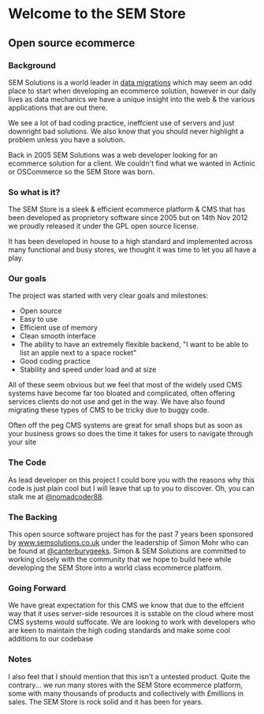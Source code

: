 <h1>Welcome to the SEM Store</h1>
<h2>Open source ecommerce</h2>

<h3>Background</h3>
<p>SEM Solutions is a world leader in <a href="http://www.semsolutions.co.uk">data migrations</a> which may seem an odd place to start when developing an ecommerce solution, however in our daily lives as data mechanics we have a unique insight into the web &amp; the various applications that are out there.</p> 
<p>We see a lot of bad coding practice, ineffcient use of servers and just downright bad solutions. We also know that you should never highlight a problem unless you have a solution.</p>
<p>Back in 2005 SEM Solutions was a web developer looking for an ecommerce solution for a client. We couldn't find what we wanted in Actinic or OSCommerce so the SEM Store was born.</p>
<h3>So what is it?</h3>
<p>The SEM Store is a sleek &amp; efficient ecommerce platform &amp; CMS that has been developed as proprietory software since 2005 but on 14th Nov 2012 we proudly released it under the GPL open source license.</p>
<p>It has been developed in house to a high standard and implemented across many functional and busy stores, we thought it was time to let you all have a play.</p>
<h3>Our goals</h3>
<p>The project was started with very clear goals and milestones:
<ul>
    <li>Open source</li>
    <li>Easy to use</li>
    <li>Efficient use of memory</li>
    <li>Clean smooth interface</li>
    <li>The ability to have an extremely flexible backend, "I want to be able to list an apple next to a space rocket"</li>
    <li>Good coding practice</li>
    <li>Stability and speed under load and at size</li>
</ul>
</p>
<p>All of these seem obvious but we feel that most of the widely used CMS systems have become far too bloated and complicated, often offering services clients do not use and get in the way. We have also found migrating these types of CMS to be tricky due to buggy code.</li>
<p>Often off the peg CMS systems are great for small shops but as soon as your business grows so does the time it takes for users to navigate through your site</li>
<br>
<h3>The Code</h3>
<p>As lead developer on this project I could bore you with the reasons why this code is just plain cool but I will leave that up to you to discover. Oh, you can stalk me at <a href="http://twitter.com/nomadcoder88">@nomadcoder88</a>.</p>
<h3>The Backing</h3>
<p>This open source software project has for the past 7 years been sponsored by <a href="http://www.semsolutions.co.uk">www.semsolutions.co.uk</a> under the leadership of Simon Mohr who can be found at <a href="http://twitter.com/canterbury">@canterburygeeks</a>. Simon &amp; SEM Solutions are committed to working closely with the community that we hope to build here while developing the SEM Store into a world class ecommerce platform.</p>
<h3>Going Forward</h3>
<p>We have great expectation for this CMS we know that due to the effcient way that it uses server-side resources it is sstable on the cloud where most CMS systems would suffocate. We are looking to work with developers who are keen to maintain the high coding standards and make some cool additions to our codebase</p>
<h3>Notes</h3>
<p>I also feel that I should mention that this isn't a untested product. Quite the contrary... we run many stores with the SEM Store ecommerce platform, some with many thousands of products and collectively with &pound;millions in sales. The SEM Store is rock solid and it has been for years.</p>